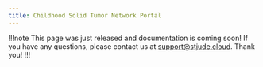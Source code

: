 ```yaml
---
title: Childhood Solid Tumor Network Portal
---
```


!!!note
This page was just released and documentation is coming soon! If you have any questions, please contact us at support@stjude.cloud. Thank you!
!!!
